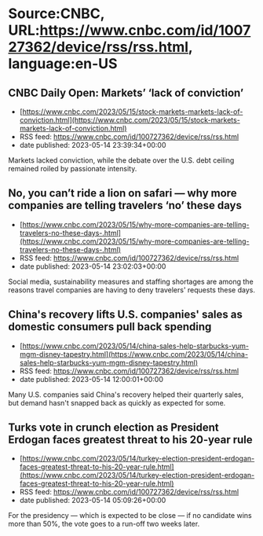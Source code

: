 # Source:CNBC, URL:https://www.cnbc.com/id/100727362/device/rss/rss.html, language:en-US

## CNBC Daily Open: Markets’ ‘lack of conviction’
 - [https://www.cnbc.com/2023/05/15/stock-markets-markets-lack-of-conviction.html](https://www.cnbc.com/2023/05/15/stock-markets-markets-lack-of-conviction.html)
 - RSS feed: https://www.cnbc.com/id/100727362/device/rss/rss.html
 - date published: 2023-05-14 23:39:34+00:00

Markets lacked conviction, while the debate over the U.S. debt ceiling remained roiled by passionate intensity.

## No, you can’t ride a lion on safari — why more companies are telling travelers ‘no’ these days
 - [https://www.cnbc.com/2023/05/15/why-more-companies-are-telling-travelers-no-these-days-.html](https://www.cnbc.com/2023/05/15/why-more-companies-are-telling-travelers-no-these-days-.html)
 - RSS feed: https://www.cnbc.com/id/100727362/device/rss/rss.html
 - date published: 2023-05-14 23:02:03+00:00

Social media, sustainability measures and staffing shortages are among the reasons travel companies are having to deny travelers' requests these days.

## China's recovery lifts U.S. companies' sales as domestic consumers pull back spending
 - [https://www.cnbc.com/2023/05/14/china-sales-help-starbucks-yum-mgm-disney-tapestry.html](https://www.cnbc.com/2023/05/14/china-sales-help-starbucks-yum-mgm-disney-tapestry.html)
 - RSS feed: https://www.cnbc.com/id/100727362/device/rss/rss.html
 - date published: 2023-05-14 12:00:01+00:00

Many U.S. companies said China's recovery helped their quarterly sales, but demand hasn't snapped back as quickly as expected for some.

## Turks vote in crunch election as President Erdogan faces greatest threat to his 20-year rule
 - [https://www.cnbc.com/2023/05/14/turkey-election-president-erdogan-faces-greatest-threat-to-his-20-year-rule.html](https://www.cnbc.com/2023/05/14/turkey-election-president-erdogan-faces-greatest-threat-to-his-20-year-rule.html)
 - RSS feed: https://www.cnbc.com/id/100727362/device/rss/rss.html
 - date published: 2023-05-14 05:09:26+00:00

For the presidency — which is expected to be close — if no candidate wins more than 50%, the vote goes to a run-off two weeks later.

